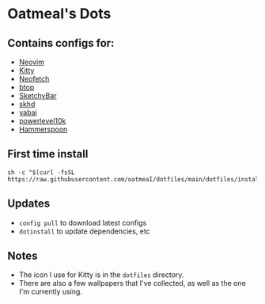 # Oatmeal's Dots

## Contains configs for:

- [Neovim](https://neovim.io/)
- [Kitty](https://sw.kovidgoyal.net/kitty/)
- [Neofetch](https://github.com/dylanaraps/neofetch)
- [btop](https://github.com/aristocratos/btop)
- [SketchyBar](https://felixkratz.github.io/SketchyBar/)
- [skhd](https://github.com/koekeishiya/skhd)
- [yabai](https://github.com/koekeishiya/yabai)
- [powerlevel10k](https://github.com/romkatv/powerlevel10k)
- [Hammerspoon](https://www.hammerspoon.org/)

## First time install

```
sh -c "$(curl -fsSL https://raw.githubusercontent.com/oatmeaI/dotfiles/main/dotfiles/install.sh)"
```

## Updates

- `config pull` to download latest configs
- `dotinstall` to update dependencies, etc

## Notes
- The icon I use for Kitty is in the `dotfiles` directory.
- There are also a few wallpapers that I've collected, as well as the one I'm currently using.
